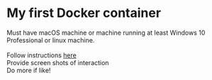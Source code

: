 # My first Docker container

Must have macOS machine or machine running at least Windows 10 Professional or linux machine. </br>
</br>
Follow instructions [here](https://www.codingforentrepreneurs.com/blog/simple-docker/) </br>
Provide screen shots of interaction </br>
Do more if like!

